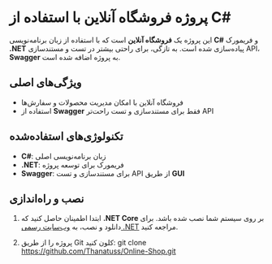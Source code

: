 # پروژه فروشگاه آنلاین با استفاده از C#

این پروژه یک **فروشگاه آنلاین** است که با استفاده از زبان برنامه‌نویسی **C#** و فریمورک **.NET** پیاده‌سازی شده است. به تازگی، برای راحتی بیشتر در تست و مستندسازی API، **Swagger** به پروژه اضافه شده است.

## ویژگی‌های اصلی

- فروشگاه آنلاین با امکان مدیریت محصولات و سفارش‌ها
- استفاده از **Swagger** فقط برای مستندسازی و تست راحت‌تر API

## تکنولوژی‌های استفاده‌شده

- **C#**: زبان برنامه‌نویسی اصلی
- **.NET**: فریمورک برای توسعه پروژه
- **Swagger**: برای مستندسازی و تست API از طریق **GUI**

## نصب و راه‌اندازی

1. ابتدا اطمینان حاصل کنید که **.NET Core** بر روی سیستم شما نصب شده باشد. برای دانلود و نصب، به [وب‌سایت رسمی .NET](https://dotnet.microsoft.com/) مراجعه کنید.

2. پروژه را از طریق Git کلون کنید:
   git clone https://github.com/Thanatuss/Online-Shop.git
